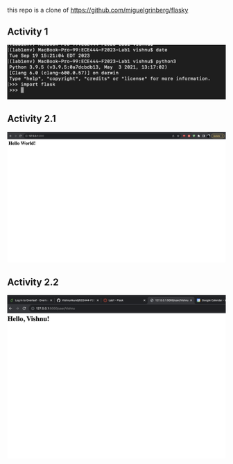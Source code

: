 this repo is a clone of 
https://github.com/miguelgrinberg/flasky
## Activity 1
![My Image](Activity1.png "Activity 1")
## Activity 2.1
![My Image](Activity21.png "Activity 2.1")
## Activity 2.2
![My Image](Activity22.png "Activity 2.2")
